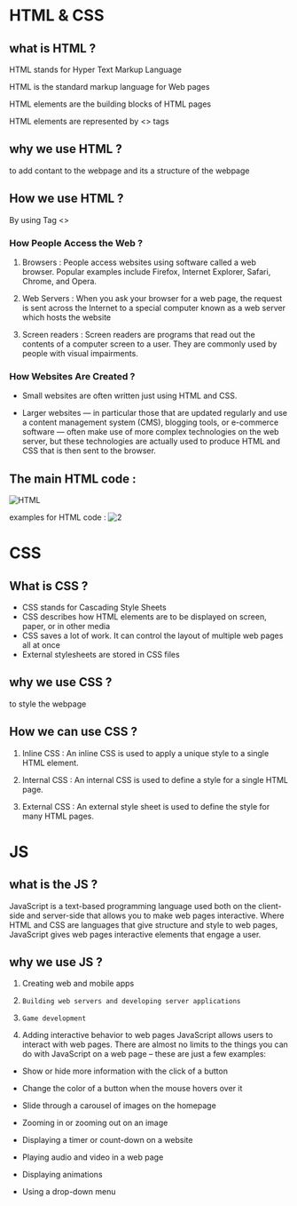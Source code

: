 # HTML & CSS

## what is HTML ?
HTML stands for Hyper Text Markup Language

HTML is the standard markup language for Web pages

HTML elements are the building blocks of HTML pages

HTML elements are represented by <> tags

## why we use HTML ?
to add contant to the webpage and its a structure of the webpage

## How we use HTML ?
By using Tag <>



### How People Access the Web ?

1. Browsers : People access websites using
software called a web browser.
Popular examples include
Firefox, Internet Explorer, Safari,
Chrome, and Opera.

2. Web Servers : When you ask your browser for
a web page, the request is sent
across the Internet to a special
computer known as a web
server which hosts the website

3. Screen readers : Screen readers are programs
that read out the contents of a
computer screen to a user. They
are commonly used by people
with visual impairments.

### How Websites Are Created ?
* Small websites are often written
just using HTML and CSS.

* Larger websites — in particular
those that are updated regularly
and use a content management
system (CMS), blogging tools, or
e-commerce software — often
make use of more complex
technologies on the web server,
but these technologies are
actually used to produce HTML
and CSS that is then sent to the
browser.

## The main HTML code :
![HTML](https://i.top4top.io/p_2010841yr1.png)

examples for HTML code : 
![2](https://l.top4top.io/p_201048z211.png)


# CSS 

## What is CSS ?
- CSS stands for Cascading Style Sheets
- CSS describes how HTML elements are to be displayed on screen, paper, or in other media
- CSS saves a lot of work. It can control the layout of multiple web pages all at once
- External stylesheets are stored in CSS files

## why we use CSS ?
to style the webpage

## How we can use CSS ?
1. Inline CSS : An inline CSS is used to apply a unique style to a single HTML element.


2. Internal CSS : An internal CSS is used to define a style for a single HTML page.

3. External CSS : An external style sheet is used to define the style for many HTML pages.



# JS 

## what is the JS ?
JavaScript is a text-based programming language used both on the client-side and server-side that allows you to make web pages interactive. Where HTML and CSS are languages that give structure and style to web pages, JavaScript gives web pages interactive elements that engage a user.

## why we use JS ?


1. Creating web and mobile apps

2.     Building web servers and developing server applications

3.     Game development

 4. Adding interactive behavior to web pages
JavaScript allows users to interact with web pages. There are almost no limits to the things you can do with JavaScript on a web page – these are just a few examples:

* Show or hide more information with the click of a button

* Change the color of a button when the mouse hovers over it

* Slide through a carousel of images on the homepage

* Zooming in or zooming out on an image

* Displaying a timer or count-down on a website

* Playing audio and video in a web page

* Displaying animations

* Using a drop-down menu

 






